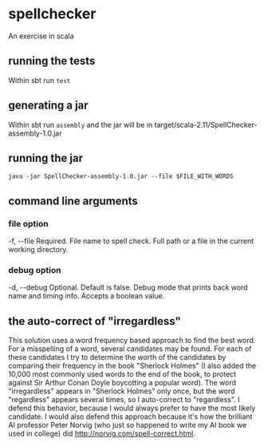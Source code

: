 # spellchecker
An exercise in scala

## running the tests
Within sbt run `test`

## generating a jar
Within sbt run `assembly` and the jar will be in target/scala-2.11/SpellChecker-assembly-1.0.jar

## running the jar
`java -jar SpellChecker-assembly-1.0.jar --file $FILE_WITH_WORDS`

## command line arguments
### file option
-f, --file <value> Required. File name to spell check. Full path or a file in the current working directory.
### debug option
-d, --debug <value> Optional. Default is false. Debug mode that prints back word name and timing info. Accepts a boolean value.

## the auto-correct of "irregardless"
This solution uses a word frequency based approach to find the best word. For a misspelling of a word, several candidates may be found. For each of these candidates I try to determine the worth of the candidates by comparing their frequency in the book "Sherlock Holmes" (I also added the 10,000 most commonly used words to the end of the book, to protect against Sir Arthur Conan Doyle boycotting a popular word). The word "irregardless" appears in "Sherlock Holmes" only once, but the word "regardless" appears several times, so I auto-correct to "regardless". I defend this behavior, because I would always prefer to have the most likely candidate. I would also defend this approach because it's how the brilliant AI professor Peter Norvig (who just so happened to write my AI book we used in college) did http://norvig.com/spell-correct.html.
